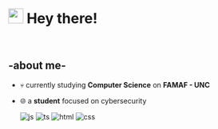 <div align="left">
<h1><img src="https://emojis.slackmojis.com/emojis/images/1531849430/4246/blob-sunglasses.gif?1531849430" width="30"/> Hey there!</h1>
  
<br>
<div>
  
<h2> -about me- </h2> 
  
- 💀 currently studying **Computer Science** on **FAMAF - UNC**
- 🌐 a **student** focused on cybersecurity


  <img src = "https://img.shields.io/badge/Python-3776AB?style=for-the-badge&logo=python&logoColor=white" alt = "js" />
  <img src = "https://img.shields.io/badge/C-00599C?style=for-the-badge&logo=c&logoColor=white" alt = "ts" />
  <img src = "https://img.shields.io/badge/Rust-000000?style=for-the-badge&logo=rust&logoColor=white" alt = "html" />
  <img src = "https://img.shields.io/badge/Linux-FCC624?style=for-the-badge&logo=linux&logoColor=black" alt = "css" />
  

  
  
  </br></br>
  

  </div>
  </div>






